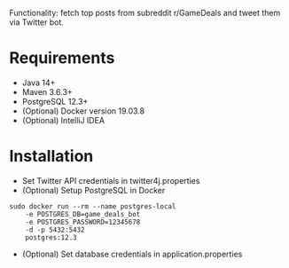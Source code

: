 Functionality: fetch top posts from subreddit r/GameDeals and tweet them via Twitter bot.

# Requirements
* Java 14+
* Maven 3.6.3+
* PostgreSQL 12.3+
* (Optional) Docker version 19.03.8
* (Optional) IntelliJ IDEA

# Installation
* Set Twitter API credentials in twitter4j.properties
* (Optional) Setup PostgreSQL in Docker
```shell script
sudo docker run --rm --name postgres-local
    -e POSTGRES_DB=game_deals_bot
    -e POSTGRES_PASSWORD=12345678
    -d -p 5432:5432
    postgres:12.3
```
* (Optional) Set database credentials in application.properties